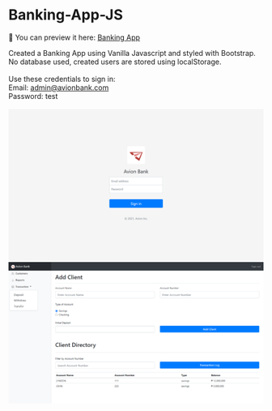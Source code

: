 # Banking-App-JS

💾 You can preview it here: [Banking App](https://lyndoncortez.github.io/batch5-activities/Banking-App-JS/)

Created a Banking App using Vanilla Javascript and styled with Bootstrap. No database used, created users are stored using localStorage.
<br>
<br>
Use these credentials to sign in: <br>
Email: admin@avionbank.com <br>
Password: test
<br>
<br>
<img src="https://raw.githubusercontent.com/lyndoncortez/batch5-activities/main/Banking-App-JS/login.png">
<img src="https://raw.githubusercontent.com/lyndoncortez/batch5-activities/main/Banking-App-JS/dashboard.png">
